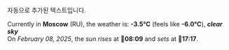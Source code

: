 
자동으로 추가된 텍스트입니다.

<!--START_SECTION:weather:moscow-->
Currently in **Moscow** (RU), the weather is: **-3.5°C** (feels like **-6.0°C**), ***clear sky***<br/>
On *February 08, 2025*, the *sun rises* at 🌅**08:09** and *sets* at 🌇**17:17**.
<!--END_SECTION:weather-->
